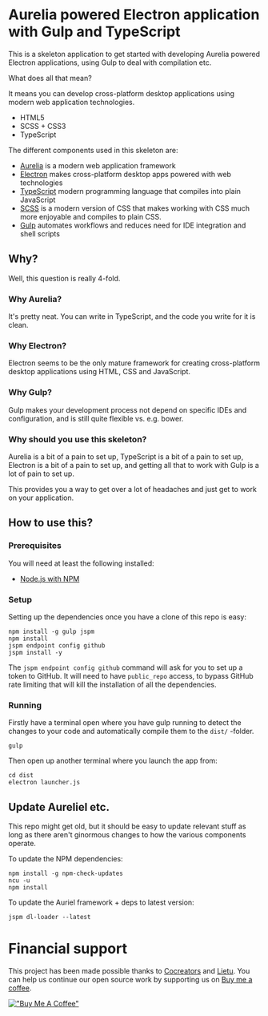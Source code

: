 # Aurelia powered Electron application with Gulp and TypeScript

This is a skeleton application to get started with developing Aurelia powered
Electron applications, using Gulp to deal with compilation etc.

What does all that mean?

It means you can develop cross-platform desktop applications using modern
web application technologies.

 - HTML5
 - SCSS + CSS3
 - TypeScript

The different components used in this skeleton are:

 - [Aurelia](http://aurelia.io/) is a modern web application framework
 - [Electron](http://electron.atom.io/) makes cross-platform desktop apps powered with web technologies
 - [TypeScript](http://www.typescriptlang.org/) modern programming language that compiles into plain JavaScript
 - [SCSS](http://sass-lang.com/) is a modern version of CSS that makes working with CSS much more enjoyable and compiles to plain CSS.
 - [Gulp](http://gulpjs.com/) automates workflows and reduces need for IDE integration and shell scripts


## Why?

Well, this question is really 4-fold.


### Why Aurelia?

It's pretty neat. You can write in TypeScript, and the code you write for it is 
clean.
 
 
### Why Electron?

Electron seems to be the only mature framework for creating cross-platform 
desktop applications using HTML, CSS and JavaScript.


### Why Gulp?
 
Gulp makes your development process not depend on specific IDEs and
configuration, and is still quite flexible vs. e.g. bower.


### Why should you use this skeleton?

Aurelia is a bit of a pain to set up, TypeScript is a bit of a pain to set up,
Electron is a bit of a pain to set up, and getting all that to work with Gulp
is a lot of pain to set up.

This provides you a way to get over a lot of headaches and just get to work on
your application.


## How to use this?

### Prerequisites

You will need at least the following installed:

 - [Node.js with NPM](https://nodejs.org/en/)


### Setup

Setting up the dependencies once you have a clone of this repo is easy:

```
npm install -g gulp jspm
npm install
jspm endpoint config github
jspm install -y
```

The `jspm endpoint config github` command will ask for you to set up a token
to GitHub. It will need to have `public_repo` access, to bypass GitHub rate
limiting that will kill the installation of all the dependencies.


### Running

Firstly have a terminal open where you have gulp running to detect the changes
to your code and automatically compile them to the `dist/` -folder.

```
gulp
```

Then open up another terminal where you launch the app from:

```
cd dist
electron launcher.js
```
 
 
## Update Aureliel etc.

This repo might get old, but it should be easy to update relevant stuff as long
as there aren't ginormous changes to how the various components operate.

To update the NPM dependencies:

```
npm install -g npm-check-updates
ncu -u
npm install
```

To update the Auriel framework + deps to latest version:

```
jspm dl-loader --latest
```


# Financial support

This project has been made possible thanks to [Cocreators](https://cocreators.ee) and [Lietu](https://lietu.net). You can help us continue our open source work by supporting us on [Buy me a coffee](https://www.buymeacoffee.com/cocreators).

[!["Buy Me A Coffee"](https://www.buymeacoffee.com/assets/img/custom_images/orange_img.png)](https://www.buymeacoffee.com/cocreators)
